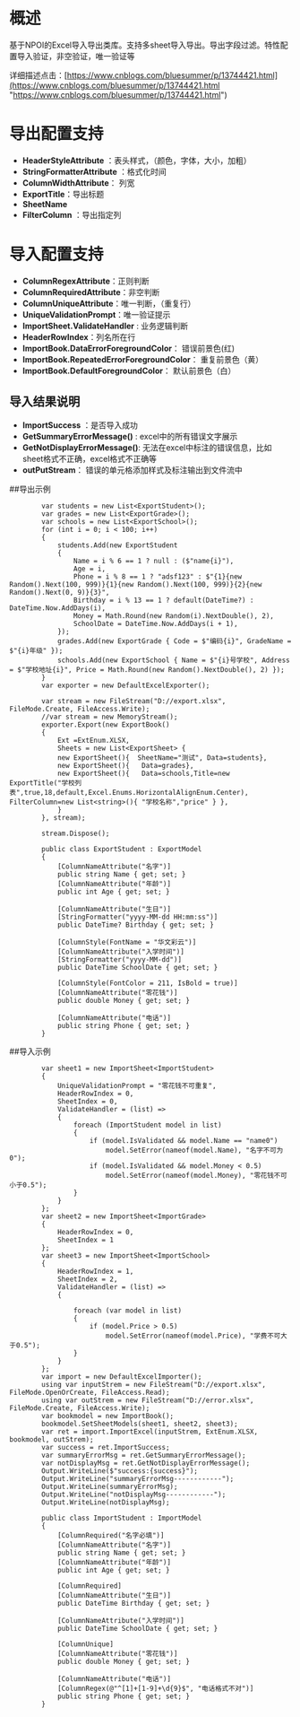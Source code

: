 # 概述
基于NPOI的Excel导入导出类库。支持多sheet导入导出。导出字段过滤。特性配置导入验证，非空验证，唯一验证等

详细描述点击：[https://www.cnblogs.com/bluesummer/p/13744421.html](https://www.cnblogs.com/bluesummer/p/13744421.html "https://www.cnblogs.com/bluesummer/p/13744421.html")

# 导出配置支持

- **HeaderStyleAttribute** ：表头样式，（颜色，字体，大小，加粗）
- **StringFormatterAttribute** ：格式化时间
- **ColumnWidthAttribute**： 列宽
- **ExportTitle**：导出标题
- **SheetName**
- **FilterColumn** ：导出指定列

# 导入配置支持
- **ColumnRegexAttribute**：正则判断
- **ColumnRequiredAttribute**：非空判断
- **ColumnUniqueAttribute**：唯一判断，（重复行）
- **UniqueValidationPrompt**：唯一验证提示
- **ImportSheet.ValidateHandler** : 业务逻辑判断
- **HeaderRowIndex**：列名所在行
- **ImportBook.DataErrorForegroundColor**：  错误前景色(红)
- **ImportBook.RepeatedErrorForegroundColor**： 重复前景色（黄）
- **ImportBook.DefaultForegroundColor**： 默认前景色（白）

##  导入结果说明
- **ImportSuccess** ：是否导入成功
- **GetSummaryErrorMessage()** : excel中的所有错误文字展示
- **GetNotDisplayErrorMessage()**: 无法在excel中标注的错误信息，比如sheet格式不正确，excel格式不正确等
- **outPutStream**： 错误的单元格添加样式及标注输出到文件流中

##导出示例

     		var students = new List<ExportStudent>();
            var grades = new List<ExportGrade>();
            var schools = new List<ExportSchool>();
            for (int i = 0; i < 100; i++)
            {
                students.Add(new ExportStudent
                {
                    Name = i % 6 == 1 ? null : ($"name{i}"),
                    Age = i,
                    Phone = i % 8 == 1 ? "adsf123" : $"{1}{new Random().Next(100, 999)}{1}{new Random().Next(100, 999)}{2}{new Random().Next(0, 9)}{3}",
                    Birthday = i % 13 == 1 ? default(DateTime?) : DateTime.Now.AddDays(i),
                    Money = Math.Round(new Random(i).NextDouble(), 2),
                    SchoolDate = DateTime.Now.AddDays(i + 1),
                });
                grades.Add(new ExportGrade { Code = $"编码{i}", GradeName = $"{i}年级" });
                schools.Add(new ExportSchool { Name = $"{i}号学校", Address = $"学校地址{i}", Price = Math.Round(new Random().NextDouble(), 2) });
            }
            var exporter = new DefaultExcelExporter();

            var stream = new FileStream("D://export.xlsx", FileMode.Create, FileAccess.Write);
            //var stream = new MemoryStream();
            exporter.Export(new ExportBook()
            {
                Ext =ExtEnum.XLSX,
                Sheets = new List<ExportSheet> {
                new ExportSheet(){  SheetName="测试", Data=students},
                new ExportSheet(){   Data=grades},
                new ExportSheet(){   Data=schools,Title=new  ExportTitle("学校列表",true,18,default,Excel.Enums.HorizontalAlignEnum.Center),  FilterColumn=new List<string>(){ "学校名称","price" } },
                }
            }, stream);

            stream.Dispose();
			
			public class ExportStudent : ExportModel
	        {
	            [ColumnNameAttribute("名字")]
	            public string Name { get; set; }
	            [ColumnNameAttribute("年龄")]
	            public int Age { get; set; }
	
	            [ColumnNameAttribute("生日")]
	            [StringFormatter("yyyy-MM-dd HH:mm:ss")]
	            public DateTime? Birthday { get; set; }
	
	            [ColumnStyle(FontName = "华文彩云")]
	            [ColumnNameAttribute("入学时间")]
	            [StringFormatter("yyyy-MM-dd")]
	            public DateTime SchoolDate { get; set; }
	
	            [ColumnStyle(FontColor = 211, IsBold = true)]
	            [ColumnNameAttribute("零花钱")]
	            public double Money { get; set; }
	
	            [ColumnNameAttribute("电话")]
	            public string Phone { get; set; }
	        }

			

##导入示例

 			var sheet1 = new ImportSheet<ImportStudent>
            {
                UniqueValidationPrompt = "零花钱不可重复",
                HeaderRowIndex = 0,
                SheetIndex = 0,
                ValidateHandler = (list) =>
                {
                    foreach (ImportStudent model in list)
                    {
                        if (model.IsValidated && model.Name == "name0")
                            model.SetError(nameof(model.Name), "名字不可为0");
                        if (model.IsValidated && model.Money < 0.5)
                            model.SetError(nameof(model.Money), "零花钱不可小于0.5");
                    }
                }
            };
            var sheet2 = new ImportSheet<ImportGrade>
            {
                HeaderRowIndex = 0,
                SheetIndex = 1
            };
            var sheet3 = new ImportSheet<ImportSchool>
            {
                HeaderRowIndex = 1,
                SheetIndex = 2,
                ValidateHandler = (list) =>
                {

                    foreach (var model in list)
                    {
                        if (model.Price > 0.5)
                            model.SetError(nameof(model.Price), "学费不可大于0.5");
                    }
                }
            };
            var import = new DefaultExcelImporter();
            using var inputStrem = new FileStream("D://export.xlsx", FileMode.OpenOrCreate, FileAccess.Read);
            using var outStrem = new FileStream("D://error.xlsx", FileMode.Create, FileAccess.Write);
            var bookmodel = new ImportBook();
            bookmodel.SetSheetModels(sheet1, sheet2, sheet3);
            var ret = import.ImportExcel(inputStrem, ExtEnum.XLSX, bookmodel, outStrem);
            var success = ret.ImportSuccess;
            var summaryErrorMsg = ret.GetSummaryErrorMessage();
            var notDisplayMsg = ret.GetNotDisplayErrorMessage();
            Output.WriteLine($"success:{success}");
            Output.WriteLine("summaryErrorMsg------------");
            Output.WriteLine(summaryErrorMsg);
            Output.WriteLine("notDisplayMsg------------");
            Output.WriteLine(notDisplayMsg);

			public class ImportStudent : ImportModel
		    {
		        [ColumnRequired("名字必填")]
		        [ColumnNameAttribute("名字")]
		        public string Name { get; set; }
		        [ColumnNameAttribute("年龄")]
		        public int Age { get; set; }
		
		        [ColumnRequired]
		        [ColumnNameAttribute("生日")]
		        public DateTime Birthday { get; set; }
		
		        [ColumnNameAttribute("入学时间")]
		        public DateTime SchoolDate { get; set; }
		
		        [ColumnUnique]
		        [ColumnNameAttribute("零花钱")]
		        public double Money { get; set; }
		
		        [ColumnNameAttribute("电话")]
		        [ColumnRegex(@"^[1]+[1-9]+\d{9}$", "电话格式不对")]
		        public string Phone { get; set; }
		    }
